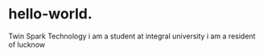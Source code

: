 # hello-world.
Twin Spark Technology
i am a student at integral university
i am a resident of lucknow
